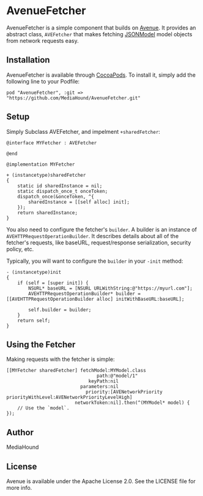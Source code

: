 # AvenueFetcher

AvenueFetcher is a simple component that builds on [Avenue](https://github.com/mediahound/avenue). It provides an abstract class, `AVEFetcher` that makes fetching [JSONModel](https://github.com/icanzilb/JSONModel) model objects from network requests easy. 

<!--
[![Version](https://img.shields.io/cocoapods/v/Avenue.svg?style=flat)](http://cocoadocs.org/docsets/Avenue)
[![License](https://img.shields.io/cocoapods/l/Avenue.svg?style=flat)](http://cocoadocs.org/docsets/Avenue)
[![Platform](https://img.shields.io/cocoapods/p/Avenue.svg?style=flat)](http://cocoadocs.org/docsets/Avenue)
-->

## Installation

AvenueFetcher is available through [CocoaPods](http://cocoapods.org). To install
it, simply add the following line to your Podfile:

    pod "AvenueFetcher", :git => "https://github.com/MediaHound/AvenueFetcher.git"

## Setup

Simply Subclass AVEFetcher, and impelment `+sharedFetcher`:

```objc
@interface MYFetcher : AVEFetcher

@end
```

```objc
@implementation MYFetcher

+ (instancetype)sharedFetcher
{
    static id sharedInstance = nil;
    static dispatch_once_t onceToken;
    dispatch_once(&onceToken, ^{
        sharedInstance = [[self alloc] init];
    });
    return sharedInstance;
}
```

You also need to configure the fetcher's `builder`. A builder is an instance of `AVEHTTPRequestOperationBuilder`. It describes details about all of the fetcher's requests, like baseURL, request/response serialization, security policy, etc.

Typically, you will want to configure the `builder` in your `-init` method:

```objc
- (instancetype)init
{
    if (self = [super init]) {
        NSURL* baseURL = [NSURL URLWithString:@"https://myurl.com"];
        AVEHTTPRequestOperationBuilder* builder = [[AVEHTTPRequestOperationBuilder alloc] initWithBaseURL:baseURL];

        self.builder = builder;
    }
    return self;
}
```

## Using the Fetcher

Making requests with the fetcher is simple:

```objc
[[MYFetcher sharedFetcher] fetchModel:MYModel.class
                                 path:@"model/1"
                              keyPath:nil
                           parameters:nil
                             priority:[AVENetworkPriority priorityWithLevel:AVENetworkPriorityLevelHigh]
                         networkToken:nil].then(^(MYModel* model) {
    // Use the `model`.
});
```

## Author

MediaHound

## License

Avenue is available under the Apache License 2.0. See the LICENSE file for more info.
